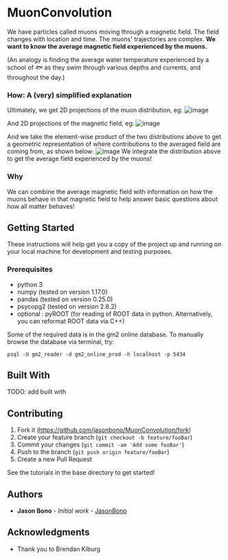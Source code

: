 # MuonConvolution


We have particles called muons moving through a magnetic field. The field changes with location and time. The muons' trajectories are complex. **We want to know the average magnetic field experienced by the muons.** 

(An analogy is finding the average water temperature experienced by a school of :fish: as they swim  through various depths and currents, and throughout the day.)

### How: A (very) simplified explanation
Ultimately, we get 2D projections of the muon distribution, eg:
![image](https://drive.google.com/uc?export=view&id=174tx8yv8ITmqFdtiiO3TUytxuUOKJIFe)

And 2D projections of the magnetic field, eg:
![image](https://drive.google.com/uc?export=view&id=1ZCSGLTyMzHMvvA7AZktWK0XT2pD5XG3O)

And we take the element-wise product of the two distributions above to get a geometric representation of where contributions to the averaged field are coming from, as shown below:
![image](https://drive.google.com/uc?export=view&id=1U3g-nt_A_yrLvpwta9AB_yEA0DqWuBzw)
We integrate the distribution above to get the average field experienced by the muons!

### Why
We can combine the average magnetic field with information on how the muons behave in that magnetic field to help answer basic questions about how all matter behaves! 


## Getting Started
These instructions will help get you a copy of the project up and running on your local machine for development and testing purposes. 

### Prerequisites

- python 3
- numpy (tested on version 1.17.0)
- pandas (tested on version 0.25.0)
- psycopg2 (tested on version 2.8.2)
- optional : pyROOT (for reading of ROOT data in python. Alternatively, you can reformat ROOT data via C++)

Some of the required data is in the gm2 online database. To manually browse the database via terminal, try:

	psql -U gm2_reader -d gm2_online_prod -h localhost -p 5434


## Built With
TODO: add built with

## Contributing

1. Fork it (<https://github.com/jasonbono/MuonConvolution/fork>)
2. Create your feature branch (`git checkout -b feature/fooBar`)
3. Commit your changes (`git commit -am 'Add some fooBar'`)
4. Push to the branch (`git push origin feature/fooBar`)
5. Create a new Pull Request


See the tutorials in the base directory to get started!




## Authors

* **Jason Bono** - *Initial work* - [JasonBono](https://github.com/JasonBono)


## Acknowledgments

* Thank you to Brendan Kiburg 

	






